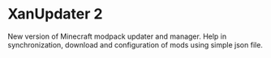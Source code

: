 # XanUpdater 2
New version of Minecraft modpack updater and manager. Help in synchronization, download and configuration of mods using simple json file.
